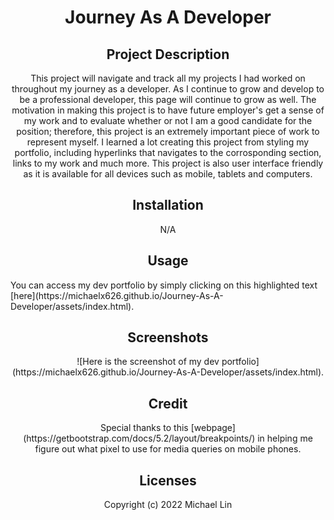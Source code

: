<h1 align="center"> Journey As A Developer </h1>

<h2 align="center"> Project Description </h2>
<p align="center"> This project will navigate and track all my projects I had worked on throughout my journey as a developer. As I continue to grow and develop to be a professional developer, this page will continue to grow as well. The motivation in making this project is to have future employer's get a sense of my work and to evaluate whether or not I am a good candidate for the position; therefore, this project is an extremely important piece of work to represent myself. I learned a lot creating this project from styling my portfolio, including hyperlinks that navigates to the corrosponding section, links to my work and much more. This project is also user interface friendly as it is available for all devices such as mobile, tablets and computers.
  
<h2 align="center"> Installation </h2>
<p align="center"> N/A </p>

<h2 align="center"> Usage </h2>
You can access my dev portfolio by simply clicking on this highlighted text [here](https://michaelx626.github.io/Journey-As-A-Developer/assets/index.html). 

<h2 align="center"> Screenshots </h2>
<p align="center"> ![Here is the screenshot of my dev portfolio](https://michaelx626.github.io/Journey-As-A-Developer/assets/index.html). </p>

<h2 align="center">  Credit </h2>
<p align="center"> Special thanks to this [webpage](https://getbootstrap.com/docs/5.2/layout/breakpoints/) in helping me figure out what pixel to use for media queries on mobile phones.

<h2 align="center"> Licenses </h2>
<p align="center"> Copyright (c) 2022 Michael Lin </p>
